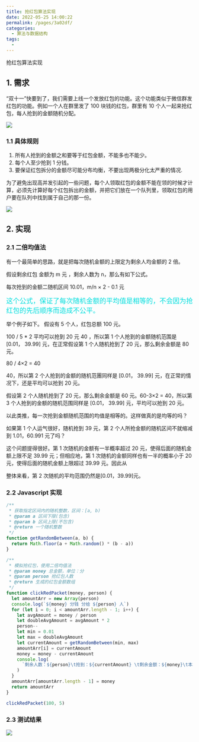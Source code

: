 ```yaml
---
title: 抢红包算法实现
date: 2022-05-25 14:00:22
permalink: /pages/3a02df/
categories:
  - 算法与数据结构
tags:
  -
---
```


抢红包算法实现

## 1. 需求

“双十一”快要到了，我们需要上线一个发放红包的功能。这个功能类似于微信群发红包的功能。例如一个人在群里发了 100 块钱的红包，群里有 10 个人一起来抢红包，每人抢到的金额随机分配。

![](https://raw.gitmirror.com/GanChuanYin/picture/main/blog/20220526181829.png)

### 1.1 具体规则

1. 所有人抢到的金额之和要等于红包金额，不能多也不能少。
2. 每个人至少抢到 1 分钱。
3. 要保证红包拆分的金额尽可能分布均衡，不要出现两极分化太严重的情况.

为了避免出现高并发引起的一些问题，每个人领取红包的金额不能在领的时候才计算，必须先计算好每个红包拆出的金额，并把它们放在一个队列里，领取红包的用户要在队列中找到属于自己的那一份。

![](https://raw.gitmirror.com/GanChuanYin/picture/main/blog/20220526182004.png)

## 2. 实现

### 2.1 二倍均值法

有一个最简单的思路，就是把每次随机金额的上限定为剩余人均金额的 2 倍。

假设剩余红包 金额为 m 元 ，剩余人数为 n，那么有如下公式。

每次抢到的金额二随机区间 10.01，m/n × 2 - 0.1 元

<font color=#00dddd size=4>这个公式，保证了每次随机金额的平均值是相等的，不会因为抢红包的先后顺序而造成不公平。</font>

举个例子如下。
假设有 5 个人，红包总额 100 元。

100 / 5 \* 2 平均可以抢到 20 元 40 ，所以第 1 个人抢到的金额随机范围是 [0.01， 39.99] 元，在正常假设第 1 个人随机抢到了 20 元，那么剩余金额是 80 元。

80 / 4×2 = 40

40，所以第 2 个人抢到的金额的随机范團同样是 [0.01， 39.99] 元，在正常的情况下，还是平均可以抢到 20 元。

假设第 2 个人随机抢到了 20 元，那么剩余金额是 60 元。60-3×2 = 40，所以第 3 个人抢到的金额的随机范围同样是 [0.01， 39.99] 元，平均可以抢到 20 元。

以此类推，每一次抢到金额随机范围的均值是相等的。这样做真的是均等的吗？

如果第 1 个人运气很好，随机抢到 39 元，第 2 个人所抢金额的随机区间不就缩减到 1.01，60.991 元了吗？

这个问题提得很好。第 1 次随机的金额有一半概率超过 20 元，使得后面的随机金额上限不足 39.99 元；但相应地，第 1 次随机的金额同样也有一半的概率小于 20 元，使得后面的随机金额上限超过 39.99 元。因此从

整体来看，第 2 次随机的平均范围仍然是[0.01，39.99]元。

### 2.2 Javascript 实现

```javascript
/**
 * 获取指定区间内的随机整数，区间：[a, b)
 * @param a 区间下限(包含)
 * @param b 区间上限(不包含)
 * @return 一个随机整数
 */
function getRandomBetween(a, b) {
  return Math.floor(a + Math.random() * (b - a))
}

/**
 * 模拟抢红包，使用二倍均值法
 * @param money 总金额，单位：分
 * @param person 抢红包人数
 * @return 生成的红包金额数组
 */
function clickRedPacket(money, person) {
  let amountArr = new Array(person)
  console.log(`${money} 分钱 分给 ${person} 人`)
  for (let i = 0; i < amountArr.length - 1; i++) {
    let avgAmount = money / person
    let doubleAvgAmount = avgAmount * 2
    person--
    let min = 0.01
    let max = doubleAvgAmount
    let currentAmount = getRandomBetween(min, max)
    amountArr[i] = currentAmount
    money = money - currentAmount
    console.log(
      `剩余人数：${person}\t抢到：${currentAmount} \t剩余金额：${money}\t本次均值的二倍：${doubleAvgAmount}\t金额随机范围：[${min}, ${max}]`
    )
  }
  amountArr[amountArr.length - 1] = money
  return amountArr
}

clickRedPacket(100, 5)
```

### 2.3 测试结果

![](https://raw.gitmirror.com/GanChuanYin/picture/main/blog/20220526183358.png)
